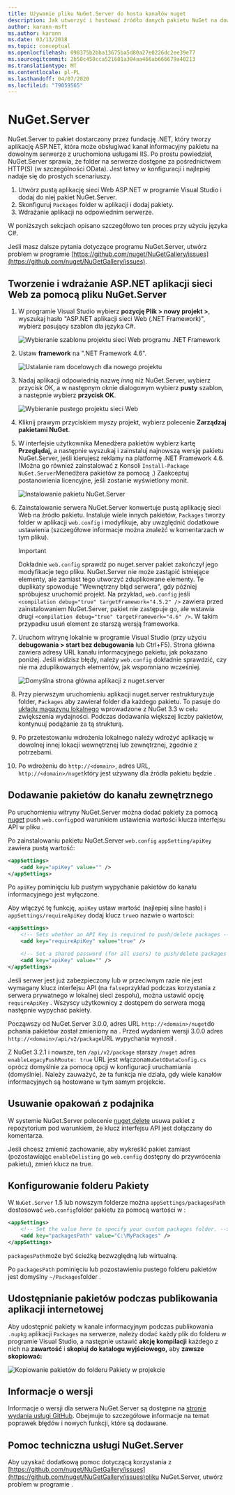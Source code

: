 ```yaml
---
title: Używanie pliku NuGet.Server do hosta kanałów nuget
description: Jak utworzyć i hostować źródło danych pakietu NuGet na dowolnym serwerze z uruchomionymi usługami IIS przy użyciu serwera NuGet.Server, udostępniając pakiety za pośrednictwem protokołu HTTP i OData.
author: karann-msft
ms.author: karann
ms.date: 03/13/2018
ms.topic: conceptual
ms.openlocfilehash: 098375b2bba13675ba5d80a27e0226dc2ee39e77
ms.sourcegitcommit: 2b50c450cca521681a384aa466ab666679a40213
ms.translationtype: MT
ms.contentlocale: pl-PL
ms.lasthandoff: 04/07/2020
ms.locfileid: "79059565"
---
```

# <a name="nugetserver"></a>NuGet.Server

NuGet.Server to pakiet dostarczony przez fundację .NET, który tworzy aplikację ASP.NET, która może obsługiwać kanał informacyjny pakietu na dowolnym serwerze z uruchomiona usługami IIS. Po prostu powiedział, NuGet.Server sprawia, że folder na serwerze dostępne za pośrednictwem HTTP(S) (w szczególności OData). Jest łatwy w konfiguracji i najlepiej nadaje się do prostych scenariuszy.

1. Utwórz pustą aplikację sieci Web ASP.NET w programie Visual Studio i dodaj do niej pakiet NuGet.Server.
1. Skonfiguruj `Packages` folder w aplikacji i dodaj pakiety.
1. Wdrażanie aplikacji na odpowiednim serwerze.

W poniższych sekcjach opisano szczegółowo ten proces przy użyciu języka C#.

Jeśli masz dalsze pytania dotyczące programu NuGet.Server, utwórz problem w programie [https://github.com/nuget/NuGetGallery/issues](https://github.com/nuget/NuGetGallery/issues).

## <a name="create-and-deploy-an-aspnet-web-application-with-nugetserver"></a>Tworzenie i wdrażanie ASP.NET aplikacji sieci Web za pomocą pliku NuGet.Server

1. W programie Visual Studio wybierz **pozycję Plik > nowy projekt >**, wyszukaj hasło "ASP.NET aplikacji sieci Web (.NET Framework)", wybierz pasujący szablon dla języka C#.

    ![Wybieranie szablonu projektu sieci Web programu .NET Framework](media/Hosting_00-NuGet.Server-ProjectType.png)

1. Ustaw **framework** na ".NET Framework 4.6".

    ![Ustalanie ram docelowych dla nowego projektu](media/Hosting_01-NuGet.Server-Set4.6.png)

1. Nadaj aplikacji odpowiednią nazwę *inną* niż NuGet.Server, wybierz przycisk OK, a w następnym oknie dialogowym wybierz **pusty** szablon, a następnie wybierz **przycisk OK**.

    ![Wybieranie pustego projektu sieci Web](media/Hosting_02-NuGet.Server-Empty.png)

1. Kliknij prawym przyciskiem myszy projekt, wybierz polecenie **Zarządzaj pakietami NuGet**.

1. W interfejsie użytkownika Menedżera pakietów wybierz kartę **Przeglądaj,** a następnie wyszukaj i zainstaluj najnowszą wersję pakietu NuGet.Server, jeśli kierujesz reklamy na platformę .NET Framework 4.6. (Można go również zainstalować z Konsoli `Install-Package NuGet.Server`Menedżera pakietów za pomocą .) Zaakceptuj postanowienia licencyjne, jeśli zostanie wyświetlony monit.

    ![Instalowanie pakietu NuGet.Server](media/Hosting_03-NuGet.Server-Package.png)

1. Zainstalowanie serwera NuGet.Server konwertuje pustą aplikację sieci Web na źródło pakietu. Instaluje wiele innych pakietów, `Packages` tworzy folder w aplikacji `web.config` i modyfikuje, aby uwzględnić dodatkowe ustawienia (szczegółowe informacje można znaleźć w komentarzach w tym pliku).

    > [!Important]
    > Dokładnie `web.config` sprawdź po nuget.server pakiet zakończył jego modyfikacje tego pliku. NuGet.Server nie może zastąpić istniejące elementy, ale zamiast tego utworzyć zduplikowane elementy. Te duplikaty spowoduje "Wewnętrzny błąd serwera", gdy później spróbujesz uruchomić projekt. Na przykład, `web.config` jeśli `<compilation debug="true" targetFramework="4.5.2" />` zawiera przed zainstalowaniem NuGet.Server, pakiet nie zastępuje go, ale wstawia drugi `<compilation debug="true" targetFramework="4.6" />`. W takim przypadku usuń element ze starszą wersją frameworka.

1. Uruchom witrynę lokalnie w programie Visual Studio (przy użyciu **debugowania > start bez debugowania** lub Ctrl+F5). Strona główna zawiera adresy URL kanału informacyjnego pakietu, jak pokazano poniżej. Jeśli widzisz błędy, należy `web.config` dokładnie sprawdzić, czy nie ma zduplikowanych elementów, jak wspomniano wcześniej.

    ![Domyślna strona główna aplikacji z nuget.server](media/Hosting_04-NuGet.Server-FeedHomePage.png)

1.  Przy pierwszym uruchomieniu aplikacji nuget.server restrukturyzuje folder, `Packages` aby zawierał folder dla każdego pakietu. To pasuje do [układu magazynu lokalnego](https://blog.nuget.org/20151118/nuget-3.3.html#folder-based-repository-commands) wprowadzone z NuGet 3.3 w celu zwiększenia wydajności. Podczas dodawania większej liczby pakietów, kontynuuj podążanie za tą strukturą.

1. Po przetestowaniu wdrożenia lokalnego należy wdrożyć aplikację w dowolnej innej lokacji wewnętrznej lub zewnętrznej, zgodnie z potrzebami.

1. Po wdrożeniu do `http://<domain>`, adres URL, `http://<domain>/nuget`który jest używany dla źródła pakietu będzie .

## <a name="adding-packages-to-the-feed-externally"></a>Dodawanie pakietów do kanału zewnętrznego

Po uruchomieniu witryny NuGet.Server można dodać pakiety za pomocą [nuget](../reference/cli-reference/cli-ref-push.md) push `web.config`pod warunkiem ustawienia wartości klucza interfejsu API w pliku .

Po zainstalowaniu pakietu NuGet.Server `web.config` `appSetting/apiKey` zawiera pustą wartość:

```xml
<appSettings>
    <add key="apiKey" value="" />
</appSettings>
```

Po `apiKey` pominięciu lub pustym wypychanie pakietów do kanału informacyjnego jest wyłączone.

Aby włączyć tę funkcję, `apiKey` ustaw wartość (najlepiej silne hasło) i `appSettings/requireApiKey` dodaj klucz `true`o nazwie o wartości:

```xml
<appSettings>
    <!-- Sets whether an API Key is required to push/delete packages -->
    <add key="requireApiKey" value="true" />

    <!-- Set a shared password (for all users) to push/delete packages -->
    <add key="apiKey" value="" />
</appSettings>
```

Jeśli serwer jest już zabezpieczony lub w przeciwnym razie nie jest wymagany klucz interfejsu API (na `false`przykład podczas korzystania z serwera prywatnego w lokalnej sieci zespołu), można ustawić opcję `requireApiKey` . Wszyscy użytkownicy z dostępem do serwera mogą następnie wypychać pakiety.

Począwszy od NuGet.Server 3.0.0, adres URL `http://<domain>/nuget`do pchania pakietów został zmieniony na . Przed wydaniem wersji 3.0.0 adres `http://<domain>/api/v2/package`URL wypychania wynosił .

Z NuGet 3.2.1 i nowsze, ten `/api/v2/package` starszy `/nuget` adres `enableLegacyPushRoute: true` URL jest włączona`NuGetODataConfig.cs` oprócz domyślnie za pomocą opcji w konfiguracji uruchamiania (domyślnie). Należy zauważyć, że ta funkcja nie działa, gdy wiele kanałów informacyjnych są hostowane w tym samym projekcie.

## <a name="removing-packages-from-the-feed"></a>Usuwanie opakowań z podajnika

W systemie NuGet.Server polecenie [nuget delete](../reference/cli-reference/cli-ref-delete.md) usuwa pakiet z repozytorium pod warunkiem, że klucz interfejsu API jest dołączany do komentarza.

Jeśli chcesz zmienić zachowanie, aby wykreślić pakiet zamiast (pozostawiając `enableDelisting` go `web.config` dostępny do przywrócenia pakietu), zmień klucz na true.

## <a name="configuring-the-packages-folder"></a>Konfigurowanie folderu Pakiety

W `NuGet.Server` 1.5 lub nowszym folderze można `appSettings/packagesPath` dostosować `web.config`folder pakietu za pomocą wartości w :

```xml
<appSettings>
    <!-- Set the value here to specify your custom packages folder. -->
    <add key="packagesPath" value="C:\MyPackages" />
</appSettings>
```

`packagesPath`może być ścieżką bezwzględną lub wirtualną.

Po `packagesPath` pominięciu lub pozostawieniu pustego folderu pakietów jest domyślny `~/Packages`folder .

## <a name="making-packages-available-when-you-publish-the-web-app"></a>Udostępnianie pakietów podczas publikowania aplikacji internetowej

Aby udostępnić pakiety w kanale informacyjnym podczas publikowania `.nupkg` aplikacji `Packages` na serwerze, należy dodać każdy plik do folderu w programie Visual Studio, a następnie ustawić **akcję kompilacji** każdego z nich na **zawartość** i **skopiuj do katalogu wyjściowego,** aby **zawsze skopiować:**

![Kopiowanie pakietów do folderu Pakiety w projekcie](media/Hosting_05-NuGet.Server-Package-Folder.png)

## <a name="release-notes"></a>Informacje o wersji

Informacje o wersji dla serwera NuGet.Server są dostępne na [stronie wydania usługi GitHub](https://github.com/NuGet/NuGet.Server/releases).
Obejmuje to szczegółowe informacje na temat poprawek błędów i nowych funkcji, które są dodawane.

## <a name="nugetserver-support"></a>Pomoc techniczna usługi NuGet.Server

Aby uzyskać dodatkową pomoc dotyczącą korzystania z [https://github.com/nuget/NuGetGallery/issues](https://github.com/nuget/NuGetGallery/issues)pliku NuGet.Server, utwórz problem w programie .
